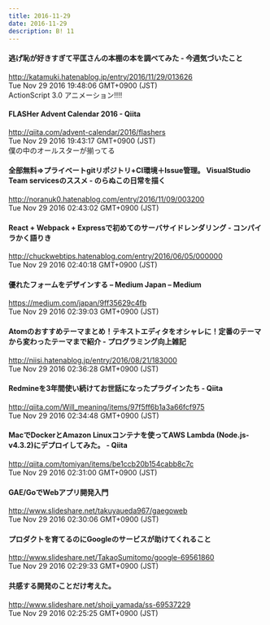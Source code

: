 ```yaml
---
title: 2016-11-29
date: 2016-11-29
description: B! 11
---
```


#### 逃げ恥が好きすぎて平匡さんの本棚の本を調べてみた - 今週気づいたこと
http://katamuki.hatenablog.jp/entry/2016/11/29/013626<br>
Tue Nov 29 2016 19:48:06 GMT+0900 (JST)<br>
ActionScript 3.0 アニメーション!!!!


#### FLASHer Advent Calendar 2016 - Qiita
http://qiita.com/advent-calendar/2016/flashers<br>
Tue Nov 29 2016 19:43:17 GMT+0900 (JST)<br>
僕の中のオールスターが揃ってる


#### 全部無料⇒プライベートgitリポジトリ+CI環境＋Issue管理。 VisualStudio Team servicesのススメ - のらぬこの日常を描く
http://noranuk0.hatenablog.com/entry/2016/11/09/003200<br>
Tue Nov 29 2016 02:43:02 GMT+0900 (JST)<br>


#### React + Webpack + Expressで初めてのサーバサイドレンダリング - コンパイラかく語りき
http://chuckwebtips.hatenablog.com/entry/2016/06/05/000000<br>
Tue Nov 29 2016 02:40:18 GMT+0900 (JST)<br>


#### 優れたフォームをデザインする – Medium Japan – Medium
https://medium.com/japan/9ff35629c4fb<br>
Tue Nov 29 2016 02:39:03 GMT+0900 (JST)<br>


#### Atomのおすすめテーマまとめ！テキストエディタをオシャレに！定番のテーマから変わったテーマまで紹介 - プログラミング向上雑記
http://niisi.hatenablog.jp/entry/2016/08/21/183000<br>
Tue Nov 29 2016 02:36:28 GMT+0900 (JST)<br>


#### Redmineを3年間使い続けてお世話になったプラグインたち - Qiita
http://qiita.com/Will_meaning/items/97f5ff6b1a3a66fcf975<br>
Tue Nov 29 2016 02:34:48 GMT+0900 (JST)<br>


#### MacでDockerとAmazon Linuxコンテナを使ってAWS Lambda (Node.js-v4.3.2)にデプロイしてみた。 - Qiita
http://qiita.com/tomiyan/items/be1ccb20b154cabb8c7c<br>
Tue Nov 29 2016 02:31:00 GMT+0900 (JST)<br>


#### GAE/GoでWebアプリ開発入門
http://www.slideshare.net/takuyaueda967/gaegoweb<br>
Tue Nov 29 2016 02:30:06 GMT+0900 (JST)<br>


#### プロダクトを育てるのにGoogleのサービスが助けてくれること
http://www.slideshare.net/TakaoSumitomo/google-69561860<br>
Tue Nov 29 2016 02:29:33 GMT+0900 (JST)<br>


#### 共感する開発のことだけ考えた。
http://www.slideshare.net/shoji_yamada/ss-69537229<br>
Tue Nov 29 2016 02:25:25 GMT+0900 (JST)<br>


